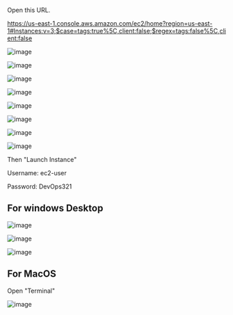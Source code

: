 Open this URL.

https://us-east-1.console.aws.amazon.com/ec2/home?region=us-east-1#Instances:v=3;$case=tags:true%5C,client:false;$regex=tags:false%5C,client:false

![image](https://github.com/raghudevopsb78/.github/assets/29029753/d958f61a-0846-46fa-900b-6e5f85334a68)


![image](https://github.com/raghudevopsb78/.github/assets/29029753/648009e8-4036-4191-a110-30cb043baf4c)


![image](https://github.com/raghudevopsb78/.github/assets/29029753/d09ff3ea-7518-43da-bd52-356f0bccc503)


![image](https://github.com/raghudevopsb78/.github/assets/29029753/92655e48-b261-464b-8951-8212527d8ed2)

![image](https://github.com/raghudevopsb78/.github/assets/29029753/d54da56e-41e1-442a-bed1-15de893e0a3e)

![image](https://github.com/raghudevopsb78/.github/assets/29029753/5b3b0f53-f946-410d-a9d5-163aabfecd14)




![image](https://github.com/raghudevopsb78/.github/assets/29029753/70112aae-9de7-4ad3-9fe4-2f5a0fcc7169)


![image](https://github.com/raghudevopsb78/.github/assets/29029753/399d71dc-012b-40ad-ac12-4ef7d5efef2a)

Then "Launch Instance"

Username: ec2-user 

Password: DevOps321



## For windows Desktop 



![image](https://github.com/raghudevopsb78/.github/assets/29029753/2ed0e885-5448-4124-bb9e-0be453f5315e)

![image](https://github.com/raghudevopsb78/.github/assets/29029753/6ceacd0d-b0f7-4289-ba07-47237b35176d)

![image](https://github.com/raghudevopsb78/.github/assets/29029753/e7c2255f-38c0-41c0-a1f2-acb1f284fc1f)


## For MacOS 

Open "Terminal"

![image](https://github.com/raghudevopsb78/.github/assets/29029753/84801a1c-5ef7-4832-b813-518c0058821e)

